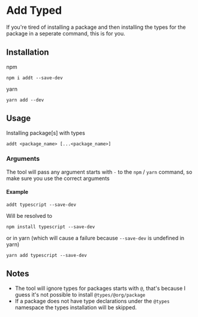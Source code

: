 # Add Typed

If you're tired of installing a package and then installing the types for the package in a seperate command, this is for you.

## Installation
npm
```
npm i addt --save-dev
```
 
yarn
```
yarn add --dev
```

## Usage
Installing package[s] with types
```
addt <package_name> [...<package_name>]
```

### Arguments
The tool will pass any argument starts with `-` to the `npm` / `yarn` command, so make sure you use the correct arguments
#### Example
```
addt typescript --save-dev
```
Will be resolved to
```
npm install typescript --save-dev
```
or in yarn (which will cause a failure because `--save-dev` is undefined in yarn)
```
yarn add typescript --save-dev
```

## Notes
- The tool will ignore types for packages starts with `@`, that's because I guess it's not possible to install `@types/@org/package`
- If a package does not have type declarations under the `@types` namespace the types installation will be skipped. 
